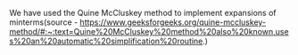 We have used the Quine McCluskey method to implement expansions of minterms(source - https://www.geeksforgeeks.org/quine-mccluskey-method/#:~:text=Quine%20McCluskey%20method%20also%20known,uses%20an%20automatic%20simplification%20routine.)
